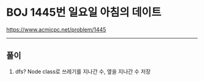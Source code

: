 # BOJ 1445번 일요일 아침의 데이트

https://www.acmicpc.net/problem/1445

---

## 풀이
1. dfs? Node class로 쓰레기를 지나간 수, 옆을 지나간 수 저장